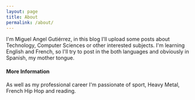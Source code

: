 ```yaml
---
layout: page
title: About
permalink: /about/
---
```

I'm Miguel Angel Gutiérrez, in this blog I'll upload some posts about Technology, Computer Sciences or other interested subjects.
I'm learning English and French, so I'll try to post in the both languages and obviously in Spanish, my mother tongue.

#### More Information

As well as my professional career I'm passionate of sport, Heavy Metal, French Hip Hop and reading.

